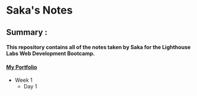 # Saka's Notes

## Summary :
#### This repository contains all of the notes taken by Saka for the Lighthouse Labs Web Development Bootcamp.

#### [My Portfolio](moshoodsaka.appspot.com) 

* Week 1
  * Day 1